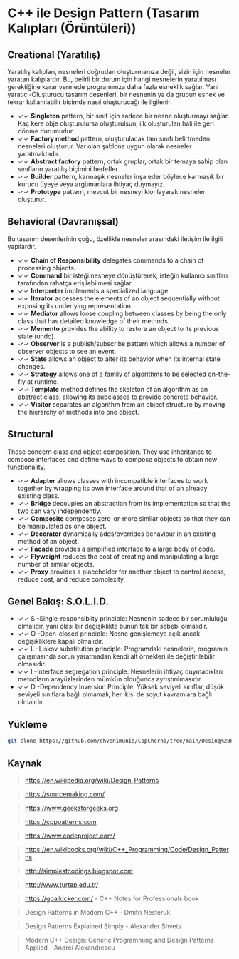 # C++ ile Design Pattern (Tasarım Kalıpları (Örüntüleri))


## **Creational** (Yaratılış)

Yaratılış kalıpları, nesneleri doğrudan oluşturmanıza değil, sizin için nesneler yaratan kalıplardır. Bu, belirli bir durum için hangi nesnelerin yaratılması gerektiğine karar vermede programınıza daha fazla esneklik sağlar. Yani yaratıcı-Oluşturucu tasarım desenleri, bir nesnenin ya da grubun esnek ve tekrar kullanılabilir biçimde nasıl oluşturucağı ile ilgilenir.

* ✓✓ **Singleton** pattern,  bir sınıf için sadece bir nesne oluşturmayı sağlar. Kaç kere obje oluşturulursa oluşturulsun, ilk oluşturulan hali ile geri dönme durumudur
* ✓✓ **Factory method** pattern, oluşturulacak tam sınıfı belirtmeden nesneleri oluşturur. Var olan şablona uygun olarak nesneler yaratmaktadır.
* ✓✓ **Abstract factory**  pattern, ortak gruplar, ortak bir temaya sahip olan sınıfların yaratılış biçimini hedefler.
* ✓✓ **Builder** pattern, karmaşık nesneler inşa eder böylece karmaşık bir kurucu üyeye veya argümanlara ihtiyaç duymayız.
* ✓✓ **Prototype** pattern, mevcut bir nesneyi klonlayarak nesneler oluşturur.

## **Behavioral** (Davranışsal)

Bu tasarım desenlerinin çoğu, özellikle nesneler arasındaki iletişim ile ilgili yapılardır.

* ✓✓ **Chain of Responsibility** delegates commands to a chain of processing objects.
* ✓✓ **Command** bir isteği nesneye dönüştürerek, isteğin kullanıcı sınıfları tarafından rahatça erişilebilmesi sağlar.
* ✓✓ **Interpreter** implements a specialized language.
* ✓✓ **Iterator** accesses the elements of an object sequentially without exposing its underlying representation.
* ✓✓ **Mediator** allows loose coupling between classes by being the only class that has detailed knowledge of their methods.
* ✓✓ **Memento** provides the ability to restore an object to its previous state (undo).
* ✓✓ **Observer** is a publish/subscribe pattern which allows a number of observer objects to see an event.
* ✓✓ **State** allows an object to alter its behavior when its internal state changes.
* ✓✓ **Strategy** allows one of a family of algorithms to be selected on-the-fly at runtime.
* ✓✓ **Template** method defines the skeleton of an algorithm as an abstract class, allowing its subclasses to provide concrete behavior.
* ✓✓ **Visitor** separates an algorithm from an object structure by moving the hierarchy of methods into one object.

## **Structural**
These concern class and object composition. They use inheritance to compose interfaces and define ways to compose objects to obtain new functionality.

* ✓✓ **Adapter** allows classes with incompatible interfaces to work together by wrapping its own interface around that of an already existing class.
* ✓✓ **Bridge** decouples an abstraction from its implementation so that the two can vary independently.
* ✓✓ **Composite** composes zero-or-more similar objects so that they can be manipulated as one object.
* ✓✓ **Decorator** dynamically adds/overrides behaviour in an existing method of an object.
* ✓✓ **Facade** provides a simplified interface to a large body of code.
* ✓✓ **Flyweight** reduces the cost of creating and manipulating a large number of similar objects.
* ✓✓ **Proxy** provides a placeholder for another object to control access, reduce cost, and reduce complexity.

## Genel Bakış: S.O.L.I.D.
* ✓✓ S -Single-responsiblity principle: Nesnenin sadece bir sorumluluğu olmalıdır, yani olası bir değişiklikte bunun tek bir sebebi olmalıdır.
* ✓✓ O -Open-closed principle: Nesne genişlemeye açık ancak değişikliklere kapalı olmalıdır.
* ✓✓ L -Liskov substitution principle: Programdaki nesnelerin, programın çalışmasında sorun yaratmadan kendi alt örnekleri ile değiştirilebilir olmasıdır.
* ✓✓ I -Interface segregation principle: Nesnelerin ihtiyaç duymadıkları metodların arayüzlerinden mümkün olduğunca ayrıştırılmasıdır.
* ✓✓ D -Dependency Inversion Principle: Yüksek seviyeli sınıflar, düşük seviyeli sınıflara bağlı olmamalı, her ikisi de soyut kavramlara bağlı olmalıdır.


## **Yükleme**
```bash
git clone https://github.com/ehvenimunis/CppCherno/tree/main/Desing%20Pattern
```

## **Kaynak**
> https://en.wikipedia.org/wiki/Design_Patterns 

> https://sourcemaking.com/

> https://www.geeksforgeeks.org

> https://cpppatterns.com

> https://www.codeproject.com/

> https://en.wikibooks.org/wiki/C++_Programming/Code/Design_Patterns

> http://simplestcodings.blogspot.com

> http://www.turtep.edu.tr/

> https://goalkicker.com/ - C++ Notes for Professionals book

> Design Patterns in Modern C++ - Dmitri Nesteruk

> Design Patterns Explained Simply - Alexander Shvets

> Modern C++ Design: Generic Programming and Design Patterns Applied - Andrei Alexandrescu
